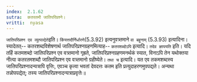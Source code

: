 ```yaml
---
index:  2.1.62
sutra:  कतरतमौ जातिपरिप्रश्ने।
vritti:  nyasa
---
```


`जातिपरिप्रश्न एव व्युत्पाद्येते`इति। `किंयत्तदौर्निर्धारणे`(5.3.92) इत्यनुवत्र्तमाने `वा बहूनाम्` (5.3.93) इत्यादिना। स्यादेतत्-- कतरशब्दविशेषणार्थ जातिपरिप्रश्नग्रहणमित्याह-- `कतरशब्दोऽपि` इत्यादि। `तदेव ज्ञापयति` इति। यदि तर्हि कतमशब्दो जातिपरिप्रश्न एव वत्र्तमानो गृह्रते, जातिपरिप्रश्नग्रहणमनर्थकं स्यात, विनाऽपि तेन यथोक्तया नीत्या कतरतमशब्दौ जातिपरिप्रश्न एव वत्र्तमानो ग्रहीष्येते। `तथा च` इत्यादि। यत एव तकमशब्दस्य जातिपरिप्रश्नादन्यत्रापि वृत्तिः, एवञ्च कृत्वा भवतां देवदत्तः कतम इति प्रत्युदाहरणमुपपद्यते। अन्यथा तन्नोपपद्येत्; तस्य जातिपरिप्रश्नादन्यत्राप्रवृत्तेः॥

